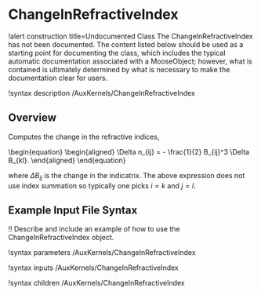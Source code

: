 # ChangeInRefractiveIndex

!alert construction title=Undocumented Class
The ChangeInRefractiveIndex has not been documented. The content listed below should be used as a starting point for
documenting the class, which includes the typical automatic documentation associated with a
MooseObject; however, what is contained is ultimately determined by what is necessary to make the
documentation clear for users.

!syntax description /AuxKernels/ChangeInRefractiveIndex

## Overview

Computes the change in the refractive indices,

\begin{equation}
  \begin{aligned}
    \Delta n_{ij} = - \frac{1}{2} B_{ij}^3 \Delta B_{kl}.
  \end{aligned}
\end{equation}

where $\Delta B_{ij}$ is the change in the indicatrix. The above expression does not use index summation so typically one picks $i = k$ and $j = l$.


## Example Input File Syntax

!! Describe and include an example of how to use the ChangeInRefractiveIndex object.

!syntax parameters /AuxKernels/ChangeInRefractiveIndex

!syntax inputs /AuxKernels/ChangeInRefractiveIndex

!syntax children /AuxKernels/ChangeInRefractiveIndex
